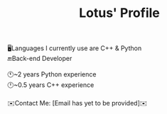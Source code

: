 <h1 align="center">Lotus' Profile</h1>
</br>
</br>
🖥️Languages I currently use are C++ & Python
</br> <!-- Development Field -->
🔚Back-end Developer
</br>
</br> <!-- About: Experience -->
🕚~2 years Python experience
</br>
🕛~0.5 years C++ experience
</br>
</br>
✉️Contact Me: [Email has yet to be provided]✉️
